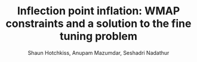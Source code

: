 ---
number: "2"
title: "Inflection point inflation: WMAP constraints and a solution to the fine tuning problem"
arxiv_link: "https://arxiv.org/abs/1101.6046"
arxiv_id: "1101.6046"
author: "Shaun Hotchkiss, Anupam Mazumdar, Seshadri Nadathur"
reviewed: True
journal: "JCAP, 2011, 002 (2011)"
---